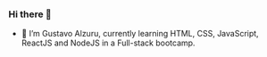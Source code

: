 ### Hi there 👋

- 🌱 I’m Gustavo Alzuru, currently learning HTML, CSS, JavaScript, ReactJS and NodeJS in a Full-stack bootcamp.

